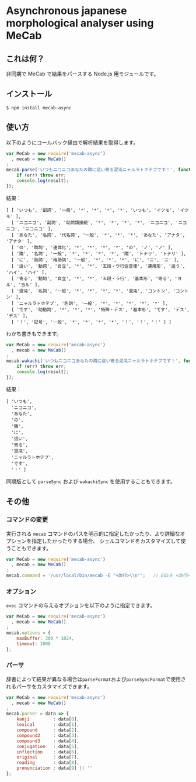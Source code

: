 Asynchronous japanese morphological analyser using MeCab
=============

これは何？
--------------
非同期で MeCab で結果をパースする Node.js 用モジュールです。

インストール
--------------
	$ npm install mecab-async

使い方
--------------
以下のようにコールバック経由で解析結果を取得します。

```javascript
var MeCab = new require('mecab-async')
  , mecab = new MeCab()
;
mecab.parse('いつもニコニコあなたの隣に這い寄る混沌ニャルラトホテプです！', function(err, result) {
    if (err) throw err;
    console.log(result);
});
```

結果：

	[ [ 'いつも', '副詞', '一般', '*', '*', '*', '*', 'いつも', 'イツモ', 'イツモ' ],
	  [ 'ニコニコ', '副詞', '助詞類接続', '*', '*', '*', '*', 'ニコニコ', 'ニコニコ', 'ニコニコ' ],
	  [ 'あなた', '名詞', '代名詞', '一般', '*', '*', '*', 'あなた', 'アナタ', 'アナタ' ],
	  [ 'の', '助詞', '連体化', '*', '*', '*', '*', 'の', 'ノ', 'ノ' ],
	  [ '隣', '名詞', '一般', '*', '*', '*', '*', '隣', 'トナリ', 'トナリ' ],
	  [ 'に', '助詞', '格助詞', '一般', '*', '*', '*', 'に', 'ニ', 'ニ' ],
	  [ '這い', '動詞', '自立', '*', '*', '五段・ワ行促音便', '連用形', '這う', 'ハイ', 'ハイ' ],
	  [ '寄る', '動詞', '自立', '*', '*', '五段・ラ行', '基本形', '寄る', 'ヨル', 'ヨル' ],
	  [ '混沌', '名詞', '一般', '*', '*', '*', '*', '混沌', 'コントン', 'コントン' ],
	  [ 'ニャルラトホテプ', '名詞', '一般', '*', '*', '*', '*', '*' ],
	  [ 'です', '助動詞', '*', '*', '*', '特殊・デス', '基本形', 'です', 'デス', 'デス' ],
	  [ '！', '記号', '一般', '*', '*', '*', '*', '！', '！', '！' ] ]

わかち書きもできます。

```javascript
var MeCab = new require('mecab-async')
  , mecab = new MeCab()
;
mecab.wakachi('いつもニコニコあなたの隣に這い寄る混沌ニャルラトホテプです！', function(err, result) {
    if (err) throw err;
    console.log(result);
});
```

結果：

	[ 'いつも',
	  'ニコニコ',
	  'あなた',
	  'の',
	  '隣',
	  'に',
	  '這い',
	  '寄る',
	  '混沌',
	  'ニャルラトホテプ',
	  'です',
	  '！' ]

同期版として `parseSync` および `wakachiSync` を使用することもできます。

その他
--------------

### コマンドの変更
実行される `mecab` コマンドのパスを明示的に指定したかったり、より詳細なオプションを指定したかったりする場合、
シェルコマンドをカスタマイズして使うこともできます。

```javascript
var MeCab = new require('mecab-async')
  , mecab = new MeCab()
;
mecab.command = '/usr/local/bin/mecab -E "<改行>\\n"';   // EOSを <改行> と表示
```

### オプション
`exec` コマンドの与えるオプションを以下のように指定できます。

```javascript
var MeCab = new require('mecab-async')
  , mecab = new MeCab()
;
mecab.options = {
    maxBuffer: 300 * 1024,
    timeout: 1000
};
```

### パーサ
辞書によって結果が異なる場合は`parseFormat`および`parseSyncFormat`で使用されるパーサをカスタマイズできます。

```javascript
var MeCab = new require('mecab-async')
  , mecab = new MeCab()
;
mecab.parser = data => {
    kanji         : data[0],
    lexical       : data[1],
    compound      : data[2],
    compound2     : data[3],
    compound3     : data[4],
    conjugation   : data[5],
    inflection    : data[6],
    original      : data[7],
    reading       : data[8],
    pronunciation : data[9] || ''
};
```
